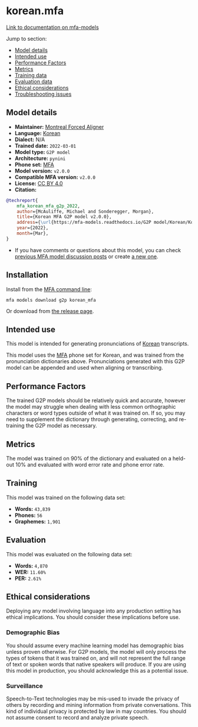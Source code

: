 
# korean.mfa

[Link to documentation on mfa-models](https://mfa-models.readthedocs.io/en/main/g2p/korean_mfa.html)

Jump to section:

- [Model details](#model-details)
- [Intended use](#intended-use)
- [Performance Factors](#performance-factors)
- [Metrics](#metrics)
- [Training data](#training-data)
- [Evaluation data](#evaluation-data)
- [Ethical considerations](#ethical-considerations)
- [Troubleshooting issues](#troubleshooting-issues)

## Model details

- **Maintainer:** [Montreal Forced Aligner](https://montreal-forced-aligner.readthedocs.io/)
- **Language:** [Korean](https://en.wikipedia.org/wiki/Korean_language)
- **Dialect:** N/A
- **Trained date:** `2022-03-01`
- **Model type:** `G2P model`
- **Architecture:** `pynini`
- **Phone set:** [MFA](https://mfa-models.readthedocs.io/en/refactor/mfa_phone_set.html#korean)
- **Model version:** `v2.0.0`
- **Compatible MFA version:** `v2.0.0`
- **License:** [CC BY 4.0](https://github.com/MontrealCorpusTools/mfa-models/tree/main/g2p/korean/MFA/v2.0.0/LICENSE)
- **Citation:**

```bibtex
@techreport{
	mfa_korean_mfa_g2p_2022,
	author={McAuliffe, Michael and Sonderegger, Morgan},
	title={Korean MFA G2P model v2.0.0},
	address={\url{https://mfa-models.readthedocs.io/G2P model/Korean/Korean MFA G2P model v2_0_0.html}},
	year={2022},
	month={Mar},
}
```

- If you have comments or questions about this model, you can check [previous MFA model discussion posts](https://github.com/MontrealCorpusTools/mfa-models/discussions?discussions_q=Korean+MFA+G2P+model+v2.0.0) or create [a new one](https://github.com/MontrealCorpusTools/mfa-models/discussions/new).

## Installation

Install from the [MFA command line](https://montreal-forced-aligner.readthedocs.io/en/latest/user_guide/models/index.html):

```
mfa models download g2p korean_mfa
```

Or download from [the release page](https://github.com/MontrealCorpusTools/mfa-models/releases/tag/g2p-korean_mfa-v2.0.0).

## Intended use

This model is intended for generating pronunciations of [Korean](https://en.wikipedia.org/wiki/Korean_language) transcripts.

This model uses the [MFA](https://mfa-models.readthedocs.io/en/refactor/mfa_phone_set.html#korean) phone set for Korean, and was trained from the pronunciation dictionaries above.
Pronunciations generated with this G2P model can be appended and used when aligning or transcribing.

## Performance Factors

The trained G2P models should be relatively quick and accurate, however the model may struggle when dealing with less common orthographic characters or word types outside of what it was trained on.
If so, you may need to supplement the dictionary through generating, correcting, and re-training the G2P model as necessary.

## Metrics

The model was trained on 90% of the dictionary and evaluated on a held-out 10% and evaluated with word error rate and phone error rate.

## Training

This model was trained on the following data set:


* **Words:** `43,839`
* **Phones:** `56`
* **Graphemes:** `1,901`

## Evaluation

This model was evaluated on the following data set:


* **Words:** `4,870`
* **WER:** `11.60%`
* **PER:** `2.61%`

## Ethical considerations

Deploying any model involving language into any production setting has ethical implications. You should consider these implications before use.

### Demographic Bias

You should assume every machine learning model has demographic bias unless proven otherwise.
For G2P models, the model will only process the types of tokens that it was trained on, and will not represent the full range of text or spoken words that
native speakers will produce.
If you are using this model in production, you should acknowledge this as a potential issue.

### Surveillance

Speech-to-Text technologies may be mis-used to invade the privacy of others by recording and mining information from private conversations.
This kind of individual privacy is protected by law in may countries.
You should not assume consent to record and analyze private speech.
